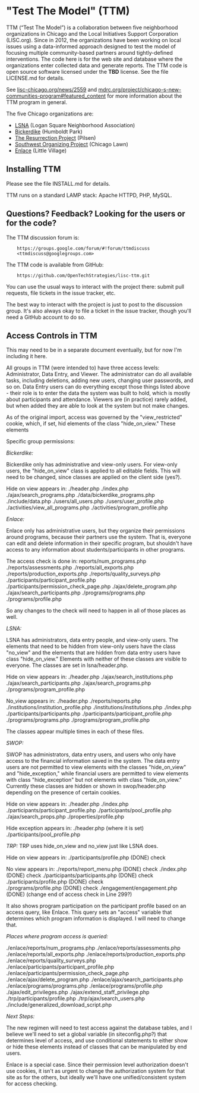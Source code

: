 "Test The Model" (TTM)
======================

TTM (“Test The Model”) is a collaboration between five neighborhood
organizations in Chicago and the Local Initiatives Support Corporation
(LISC.org).  Since in 2012, the organizations have been working on
local issues using a data-informed approach designed to test the model
of focusing multiple community-based partners around tightly-defined
interventions.  The code here is for the web site and database where
the organizations enter collected data and generate reports.  The TTM
code is open source software licensed under the **TBD** license.  See
the file LICENSE.md for details.

See
[lisc-chicago.org/news/2559](http://www.lisc-chicago.org/news/2559)
and
[mdrc.org/project/chicago-s-new-communities-program#featured_content](http://www.mdrc.org/project/chicago-s-new-communities-program#featured_content)
for more information about the TTM program in general.

The five Chicago organizations are:

  * [LSNA](http://lsna.net/) (Logan Square Neighborhood Association)
  * [Bickerdike](http://www.bickerdike.org/) (Humboldt Park)
  * [The Resurrection Project](http://resurrectionproject.org/) (Pilsen)
  * [Southwest Organizing Project](http://www.swopchicago.org) (Chicago Lawn)
  * [Enlace](http://enlacechicago.org/) (Little Village)

Installing TTM
--------------

Please see the file INSTALL.md for details.

TTM runs on a standard LAMP stack: Apache HTTPD, PHP, MySQL.

Questions?  Feedback?  Looking for the users or for the code?
-------------------------------------------------------------

The TTM discussion forum is:

        https://groups.google.com/forum/#!forum/ttmdiscuss
        <ttmdiscuss@googlegroups.com>

The TTM code is available from GitHub:

        https://github.com/OpenTechStrategies/lisc-ttm.git

You can use the usual ways to interact with the project there: submit
pull requests, file tickets in the issue tracker, etc.

The best way to interact with the project is just to post to the
discussion group.  It's also always okay to file a ticket in the issue
tracker, though you'll need a GitHub account to do so.



Access Controls in TTM
----------------------

This may need to be in a separate document eventually, but for now I'm
including it here.  

All groups in TTM (were intended to) have three access levels:
Administrator, Data Entry, 
and Viewer.  The administrator can do all available tasks, including
deletions, adding new users, changing user passwords, and so on.
Data Entry users can do everything except those things listed 
above - their role is to enter the data the system was built to hold,
which is mostly about participants and attendance.  Viewers are (in
practice) rarely added, but when added they are  able to look at the
system but not make changes.

As of the original import, access was governed by the
"view_restricted" cookie, which, if set, hid elements of the class
"hide_on_view."  These elements 

Specific group permissions:

_Bickerdike:_

Bickerdike only has administrative and view-only users.  For view-only
users, the "hide_on_view" class is applied to all editable fields.
This will need to be changed, since classes are applied on the client
side (yes?).

Hide on view appears in:
./header.php
./index.php
./ajax/search_programs.php
./data/bickerdike_programs.php
./include/data.php
./users/all_users.php
./users/user_profile.php
./activities/view_all_programs.php
./activities/program_profile.php



_Enlace:_

Enlace only has administrative users, but they organize their
permissions around programs, because their partners use the system.
That is, everyone can edit and delete information in their specific
program, but shouldn't have access to any information about
students/participants in other programs.

The access check is done in:
reports/num_programs.php
./reports/assessments.php
./reports/all_exports.php
./reports/production_exports.php
./reports/quality_surveys.php
./participants/participant_profile.php
./participants/permission_check_page.php
./ajax/delete_program.php
./ajax/search_participants.php
./programs/programs.php
./programs/profile.php

So any changes to the check will need to happen in all of those places
as well.

_LSNA:_

LSNA has administrators, data entry people, and view-only users.  The
elements that need to be hidden from view-only users have the class
"no_view" and the elements that are hidden from data entry users have
class "hide_on_view."  Elements with neither of these classes are
visible to everyone.  The classes are set in lsna/header.php.  

Hide on view appears in:
./header.php
./ajax/search_institutions.php
./ajax/search_participants.php
./ajax/search_programs.php
./programs/program_profile.php

No_view appears in:
./header.php
./reports/reports.php
./institutions/institution_profile.php
./institutions/institutions.php
./index.php
./participants/participants.php
./participants/participant_profile.php
./programs/programs.php
./programs/program_profile.php

The classes appear multiple times in each of these files.


_SWOP:_

SWOP has administrators, data entry users, and users who only have
access to the financial information saved in the system.  The data
entry users are not permitted to view elements with the classes
"hide_on_view" and "hide_exception," while financial users are
permitted to view elements with class "hide_exception" but not
elements with class "hide_on_view."  Currently these classes are
hidden or shown in swop/header.php depending on the presence of
certain cookies.

Hide on view appears in:
./header.php
./index.php
./participants/participant_profile.php
./participants/pool_profile.php
./ajax/search_props.php
./properties/profile.php

Hide exception appears in:
./header.php (where it is set)
./participants/pool_profile.php

_TRP:_
TRP uses hide_on_view and no_view just like LSNA does.  

Hide on view appears in:
./participants/profile.php (DONE) check

No view appears in:
./reports/report_menu.php (DONE)  check
./index.php (DONE)  check
./participants/participants.php (DONE)  check  
./participants/profile.php (DONE) check  
./programs/profile.php  (DONE) check
./engagement/engagement.php (DONE)  (change end of access check in Line 299?)

It also shows program participation on the participant profile based
on an access query, like Enlace.  This query sets an "access" variable
that determines which program information is displayed.  I will need
to change that.

_Places where program access is queried:_

./enlace/reports/num_programs.php
./enlace/reports/assessments.php
./enlace/reports/all_exports.php
./enlace/reports/production_exports.php
./enlace/reports/quality_surveys.php
./enlace/participants/participant_profile.php
./enlace/participants/permission_check_page.php
./enlace/ajax/delete_program.php
./enlace/ajax/search_participants.php
./enlace/programs/programs.php
./enlace/programs/profile.php
./ajax/edit_privileges.php
./ajax/extend_staff_privilege.php
./trp/participants/profile.php
./trp/ajax/search_users.php
./include/generalized_download_script.php

_Next Steps:_

The new regimen will need to test access against the database tables,
and I believe we'll need to set a global variable (in siteconfig.php?)
that determines level of access, and use conditional statements to
either show or hide these elements instead of classes that can be
manipulated by end users.

Enlace is a special case.  Since their permission level authorization
doesn't use cookies, it isn't as urgent to change the authorization
system for that site as for the others, but ideally we'll have one
unified/consistent system for access checking.

